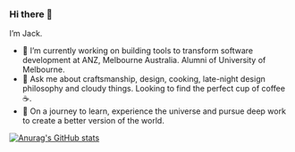 ### Hi there 👋

I’m Jack.

- 🔭 I’m currently working on building tools to transform software development at ANZ, Melbourne Australia. Alumni of University of Melbourne.
- 💬 Ask me about craftsmanship, design, cooking, late-night design philosophy and cloudy things. Looking to find the perfect cup of coffee☕.
- 🌱 On a journey to learn, experience the universe and pursue deep work to create a better version of the world.

[![Anurag's GitHub stats](https://github-readme-stats.vercel.app/api?username=cuminandpaprika)](https://github.com/anuraghazra/github-readme-stats&count_private=true)


<!--
**cuminandpaprika/cuminandpaprika** is a ✨ _special_ ✨ repository because its `README.md` (this file) appears on your GitHub profile.

Here are some ideas to get you started:

- 🔭 I’m currently working on ...
- 🌱 I’m currently learning ...
- 👯 I’m looking to collaborate on ...
- 🤔 I’m looking for help with ...
- 💬 Ask me about ...
- 📫 How to reach me: ...
- 😄 Pronouns: ...
- ⚡ Fun fact: ...
-->
